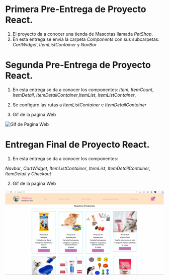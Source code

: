 # Primera Pre-Entrega de Proyecto React.

1. El proyecto da a conocer una tienda de Mascotas llamada *PetShop*.
2. En esta entrega se envia la carpeta *Components* con sus subcarpetas: *CartWidget*, *ItemListContainer* y *NavBar*

# Segunda Pre-Entrega de Proyecto React.

1. En esta entrega se da a conocer los componentes: 
 *Item*, *ItemCount*, *ItemDetail*, *ItemDetailContainer*,*ItemList*, *ItemListContainer*, 

2. Se configuro las rutas a *ItemListContainer* e *ItemDetailContainer*


3. Gif de la pagina Web

![Gif de Pagina Web](./assets/PreEntrega2Jimenez.gif)

# Entregan Final de Proyecto React.

1. En esta entrega se da a conocer los componentes: 

*Navbar*, *CartWidget*, *ItemListContainer*, *ItemList*, *ItemDetailContainer*, *ItemDetail* y *Checkout*

2. Gif de la pagina Web

![Gif de Pagina Web](./assets/EntregaFinalJimenez.gif)



